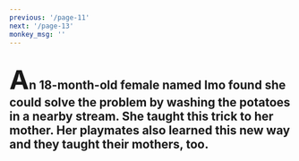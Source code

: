 ```yaml
---
previous: '/page-11'
next: '/page-13'
monkey_msg: ''
---
```


## <span style="font-size:47px;">A</span>n 18-month-old female named Imo found she could solve the problem by washing the potatoes in a nearby stream. She taught this trick to her mother. Her playmates also learned this new way and they taught their mothers, too.
